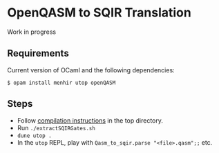 # OpenQASM to SQIR Translation

Work in progress

## Requirements
Current version of OCaml and the following dependencies:
```
$ opam install menhir utop openQASM
```

## Steps
- Follow [compilation instructions](../README.md#compilation-instructions) in the top directory.
- Run `./extractSQIRGates.sh`
- `dune utop .`
- In the `utop` REPL, play with `Qasm_to_sqir.parse "<file>.qasm";;` etc.
